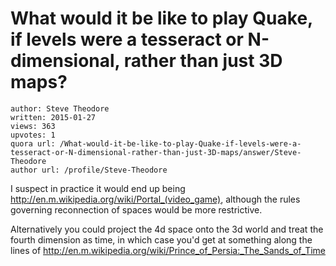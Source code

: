 # What would it be like to play Quake, if levels were a tesseract or N-dimensional, rather than just 3D maps?

	author: Steve Theodore
	written: 2015-01-27
	views: 363
	upvotes: 1
	quora url: /What-would-it-be-like-to-play-Quake-if-levels-were-a-tesseract-or-N-dimensional-rather-than-just-3D-maps/answer/Steve-Theodore
	author url: /profile/Steve-Theodore


I suspect in practice it would end up being http://en.m.wikipedia.org/wiki/Portal_(video_game), although the rules governing reconnection of spaces would be more restrictive. 

Alternatively you could project the 4d space onto the 3d world and treat the fourth dimension as time, in which case you'd get at something along the lines of http://en.m.wikipedia.org/wiki/Prince_of_Persia:_The_Sands_of_Time

